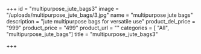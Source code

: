 +++
id = "multipurpose_jute_bags3"
image = "/uploads/multipurpose_jute_bags/3.jpg"
name = "multipurpose jute bags"
description = "jute multipurpose bags for versatile use"
product_del_price = "999"
product_price = "499"
product_url = ""
categories = [ "All", "multipurpose_jute_bags"]
title = "multipurpose_jute_bags3"

+++
